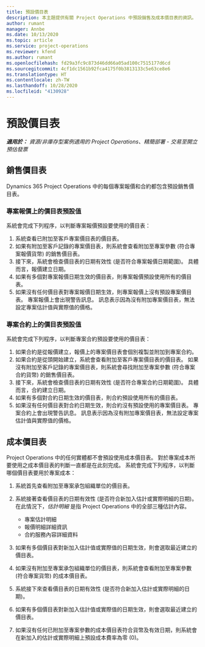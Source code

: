 ```yaml
---
title: 預設價目表
description: 本主題提供有關 Project Operations 中預設銷售及成本價目表的資訊。
author: rumant
manager: Annbe
ms.date: 10/13/2020
ms.topic: article
ms.service: project-operations
ms.reviewer: kfend
ms.author: rumant
ms.openlocfilehash: fd29a3fc9c873d46dd66a05ad100c7515177d6cd
ms.sourcegitcommit: 4cf1dc1561b92fca4175f0b3813133c5e63ce8e6
ms.translationtype: HT
ms.contentlocale: zh-TW
ms.lasthandoff: 10/28/2020
ms.locfileid: "4130928"
---
```

# <a name="default-price-lists"></a>預設價目表

_**適用於：** 資源/非庫存型案例適用的 Project Operations、精簡部署 - 交易至開立預估發票_

## <a name="sales-price-lists"></a>銷售價目表

Dynamics 365 Project Operations 中的每個專案報價和合約都包含預設銷售價目表。 

### <a name="price-list-default-on-project-quotes"></a>專案報價上的價目表預設值
系統會完成下列程序，以判斷專案報價預設要使用的價目表：

1. 系統查看已附加至客戶專案價目表的價目表。 
2. 如果有附加至客戶記錄的專案價目表，則系統會查看附加至專案參數 (符合專案報價貨幣) 的銷售價目表。
3. 接下來，系統會檢查價目表的日期有效性 (是否符合專案報價日期範圍)。 具體而言，報價建立日期。
4. 如果有多個對專案報價日期生效的價目表，則專案報價預設使用所有的價目表。
5. 如果沒有任何價目表對專案報價日期生效，則專案報價上沒有預設專案價目表。 專案報價上會出現警告訊息。 訊息表示因為沒有附加專案價目表，無法設定專案估計值與實際值的價格。

### <a name="price-list-default-on-project-contracts"></a>專案合約上的價目表預設值 
系統會完成下列程序，以判斷專案合約預設要使用的價目表：

1. 如果合約是從報價建立，報價上的專案價目表會個別複製並附加到專案合約。
2. 如果合約是從頭開始建立，系統會查看附加至客戶專案價目表的價目表。 如果沒有附加至客戶記錄的專案價目表，則系統會尋找附加至專案參數 (符合專案合約貨幣) 的銷售價目表。
4. 接下來，系統會檢查價目表的日期有效性 (是否符合專案合約日期範圍)。 具體而言，合約建立日期。
5. 如果有多個對合約日期生效的價目表，則合約預設使用所有的價目表。
6. 如果沒有任何價目表對合約日期生效，則合約沒有預設使用的專案價目表。 專案合約上會出現警告訊息。 訊息表示因為沒有附加專案價目表，無法設定專案估計值與實際值的價格。

## <a name="cost-price-lists"></a>成本價目表

Project Operations 中的任何實體都不會預設使用成本價目表。 對於專案成本所要使用之成本價目表的判斷一直都是在此刻完成。 系統會完成下列程序，以判斷哪個價目表要用於專案成本：

1. 系統首先查看附加至專案承包組織單位的價目表。
2. 系統接著查看價目表的日期有效性 (是否符合新加入估計或實際明細的日期)。 在此情況下，*估計明細* 是指 Project Operations 中的全部三種估計內容。

    - 專案估計明細
    - 報價明細詳細資訊
    - 合約服務內容詳細資料
  
3. 如果有多個價目表對新加入估計值或實際值的日期生效，則會選取最近建立的價目表。
4. 如果沒有附加至專案承包組織單位的價目表，則系統會查看附加至專案參數 (符合專案貨幣) 的成本價目表。
5. 系統接下來查看價目表的日期有效性 (是否符合新加入估計或實際明細的日期)。 
6. 如果有多個價目表對新加入估計值或實際值的日期生效，則會選取最近建立的價目表。
7. 如果沒有任何已附加至專案參數的成本價目表符合貨幣及有效日期，則系統會在新加入的估計或實際明細上預設成本費率為零 (0)。
